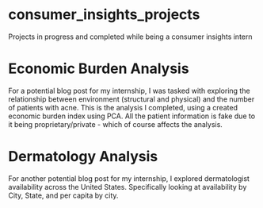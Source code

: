 # consumer_insights_projects
Projects in progress and completed while being a consumer insights intern


# Economic Burden Analysis
For a potential blog post for my internship, I was tasked with exploring the relationship between environment (structural and physical) and the number of patients with acne. This is the analysis I completed, using a created economic burden index using PCA. All the patient information is fake due to it being proprietary/private - which of course affects the analysis.

# Dermatology Analysis 
For another potential blog post for my internship, I explored dermatologist availability across the United States. Specifically looking at availability by City, State, and per capita by city. 
